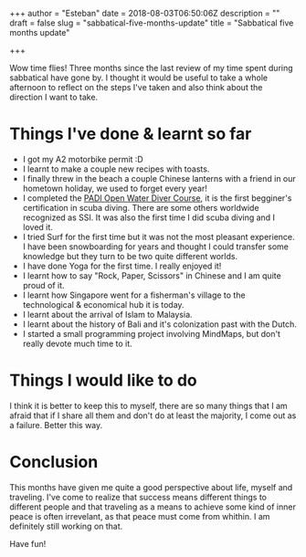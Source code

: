 +++
author = "Esteban"
date = 2018-08-03T06:50:06Z
description = ""
draft = false
slug = "sabbatical-five-months-update"
title = "Sabbatical five months update"

+++


Wow time flies! Three months since the last review of my time spent during sabbatical have gone by. I thought it would be useful to take a whole afternoon to reflect on the steps I've taken and also think about the direction I want to take.

# Things I've done & learnt so far

* I got my A2 motorbike permit :D
* I learnt to make a couple new recipes with toasts.
* I finally threw in the beach a couple Chinese lanterns with a friend in our hometown holiday, we used to forget every year!
* I completed the [PADI Open Water Diver Course](https://www.padi.com/es/cursos/open-water-diver), it is the first begginer's certification in scuba diving. There are some others worldwide recognized as SSI. It was also the first time I did scuba diving and I loved it.
* I tried Surf for the first time but it was not the most pleasant experience. I have been snowboarding for years and thought I could transfer some knowledge but they turn to be two quite different worlds.
* I have done Yoga for the first time. I really enjoyed it!
* I learnt how to say "Rock, Paper, Scissors" in Chinese and I am quite proud of it.
* I learnt how Singapore went for a fisherman's village to the technological & economical hub it is today.
* I learnt about the arrival of Islam to Malaysia.
* I learnt about the history of Bali and it's colonization past with the Dutch.
* I started a small programming project involving MindMaps, but don't really devote much time to it.



# Things I would like to do


I think it is better to keep this to myself, there are so many things that I am afraid that if I share all them and don't do at least the majority, I come out as a failure. Better this way.

# Conclusion

This months have given me quite a good perspective about life, myself and traveling. I've come to realize that success means different things to different people and that traveling as a means to achieve some kind of inner peace is often irrevelant, as that peace must come from whithin. I am definitely still working on that.



Have fun!

